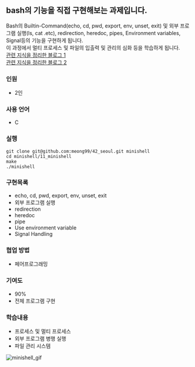 ## bash의 기능을 직접 구현해보는 과제입니다.<br/>
Bash의 Builtin-Command(echo, cd, pwd, export, env, unset, exit) 및 외부 프로그램 실행(ls, cat .etc), redirection, heredoc, pipes, Environment variables, Signal등의 기능을 구현하게 됩니다.<br/>
이 과정에서 멀티 프로세스 및 파일의 입출력 및 관리의 심화 등을 학습하게 됩니다.<br/>
[관련 지식을 정리한 블로그 1](https://velog.io/@meong9090/series/minishell)<br/>
[관련 지식을 정리한 블로그 2](https://velog.io/@meong9090/series/OS)<br/>

### 인원
- 2인

### 사용 언어
- C

### 실행
```
git clone git@github.com:meong99/42_seoul.git minishell
cd minishell/11_minishell
make
./minishell
```

### 구현목록
- echo, cd, pwd, export, env, unset, exit
- 외부 프로그램 실행
- redirection
- heredoc
- pipe
- Use environment variable
- Signal Handling

### 협업 방법
- 페어프로그래밍

### 기여도
- 90%
- 전체 프로그램 구현

### 학습내용
- 프로세스 및 멀티 프로세스
- 외부 프로그램 병행 실행
- 파일 관리 시스템

![minishell_gif](https://user-images.githubusercontent.com/57436863/170262870-73a6f7e6-2cd6-49db-96d5-3743b414a234.gif)
